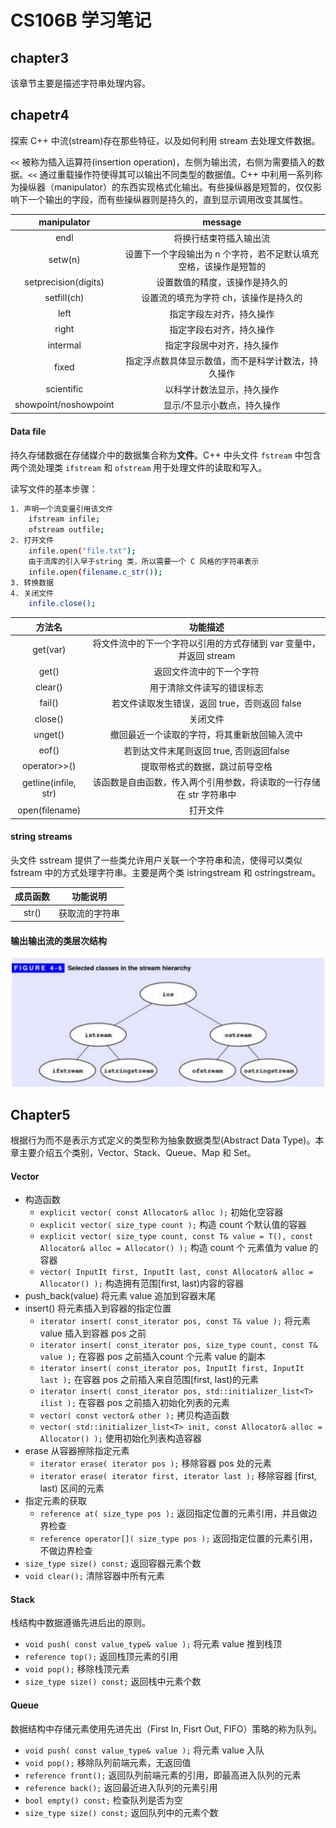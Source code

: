 # CS106B 学习笔记

## chapter3

该章节主要是描述字符串处理内容。

## chapetr4

探索 C++ 中流(stream)存在那些特征，以及如何利用 stream 去处理文件数据。

`<<` 被称为插入运算符(insertion operation)，左侧为输出流，右侧为需要插入的数据。`<<` 通过重载操作符使得其可以输出不同类型的数据值。C++ 中利用一系列称为操纵器（manipulator）的东西实现格式化输出。有些操纵器是短暂的，仅仅影响下一个输出的字段，而有些操纵器则是持久的，直到显示调用改变其属性。

| manipulator | message |
| :---: | :---: |
| endl | 将换行结束符插入输出流
| setw(n) | 设置下一个字段输出为 n 个字符，若不足默认填充空格，该操作是短暂的
| setprecision(digits) | 设置数值的精度，该操作是持久的
| setfill(ch) | 设置流的填充为字符 ch，该操作是持久的
| left | 指定字段左对齐，持久操作
| right | 指定字段右对齐，持久操作
| intermal | 指定字段居中对齐，持久操作
| fixed | 指定浮点数具体显示数值，而不是科学计数法，持久操作
| scientific | 以科学计数法显示，持久操作
| showpoint/noshowpoint | 显示/不显示小数点，持久操作

#### Data file

持久存储数据在存储媒介中的数据集合称为**文件**。C++ 中头文件 `fstream` 中包含两个流处理类 `ifstream` 和 `ofstream` 用于处理文件的读取和写入。

读写文件的基本步骤：

```bash
1. 声明一个流变量引用该文件
    ifstream infile;
    ofstream outfile;
2. 打开文件
    infile.open("file.txt");
    由于流库的引入早于string 类，所以需要一个 C 风格的字符串表示
    infile.open(filename.c_str());
3. 转换数据
4. 关闭文件
    infile.close();
```

| 方法名 | 功能描述 |
| :---: | :---: |
| get(var) | 将文件流中的下一个字符以引用的方式存储到 var 变量中，并返回 stream
| get() | 返回文件流中的下一个字符
| clear() | 用于清除文件读写的错误标志
| fail() | 若文件读取发生错误，返回 true，否则返回 false
| close() | 关闭文件
| unget() | 撤回最近一个读取的字符，将其重新放回输入流中
| eof() | 若到达文件末尾则返回 true, 否则返回false
| operator>>() | 提取带格式的数据，跳过前导空格
| getline(infile, str) | 该函数是自由函数，传入两个引用参数，将读取的一行存储在 str 字符串中
| open(filename) | 打开文件


#### string streams

头文件 sstream 提供了一些类允许用户关联一个字符串和流，使得可以类似 fstream 中的方式处理字符串。主要是两个类 istringstream 和 ostringstream。

| 成员函数 | 功能说明
| :---: | :---: |
| str() | 获取流的字符串

#### 输出输出流的类层次结构

![](./images/ios.png)


## Chapter5

根据行为而不是表示方式定义的类型称为抽象数据类型(Abstract Data Type)。本章主要介绍五个类别，Vector、Stack、Queue、Map 和 Set。

#### Vector

* 构造函数
  * `explicit vector( const Allocator& alloc );` 初始化空容器
  * `explicit vector( size_type count );` 构造 count 个默认值的容器
  * `explicit vector( size_type count, const T& value = T(), const Allocator& alloc = Allocator() );` 构造 count 个 元素值为 value 的容器
  * `vector( InputIt first, InputIt last, const Allocator& alloc = Allocator() );` 构造拥有范围[first, last)内容的容器
* push_back(value) 将元素 value 追加到容器末尾
* insert() 将元素插入到容器的指定位置
  * `iterator insert( const_iterator pos, const T& value );` 将元素 value 插入到容器 pos 之前
  * `iterator insert( const_iterator pos, size_type count, const T& value );` 在容器 pos 之前插入count 个元素 value 的副本
  * `iterator insert( const_iterator pos, InputIt first, InputIt last );` 在容器 pos 之前插入来自范围[first, last)的元素
  * `iterator insert( const_iterator pos, std::initializer_list<T> ilist );` 在容器 pos 之前插入初始化列表的元素
  * `vector( const vector& other );` 拷贝构造函数
  * `vector( std::initializer_list<T> init, const Allocator& alloc = Allocator() );` 使用初始化列表构造容器
* erase 从容器擦除指定元素
  * `iterator erase( iterator pos );` 移除容器 pos 处的元素
  * `iterator erase( iterator first, iterator last );` 移除容器 [first, last) 区间的元素
* 指定元素的获取
  * `reference at( size_type pos );` 返回指定位置的元素引用，并且做边界检查
  * `reference operator[]( size_type pos );` 返回指定位置的元素引用，不做边界检查
* `size_type size() const;` 返回容器元素个数
* `void clear();` 清除容器中所有元素

#### Stack

栈结构中数据遵循先进后出的原则。

* `void push( const value_type& value );` 将元素 value 推到栈顶
* `reference top();` 返回栈顶元素的引用
* `void pop();` 移除栈顶元素
* `size_type size() const;` 返回栈中元素个数

#### Queue

数据结构中存储元素使用先进先出（First In, Fisrt Out, FIFO）策略的称为队列。

* `void push( const value_type& value );` 将元素 value 入队
* `void pop();` 移除队列前端元素，无返回值
* `reference front();` 返回队列前端元素的引用，即最高进入队列的元素
* `reference back();` 返回最近进入队列的元素引用
* `bool empty() const;` 检查队列是否为空
* `size_type size() const;` 返回队列中的元素个数